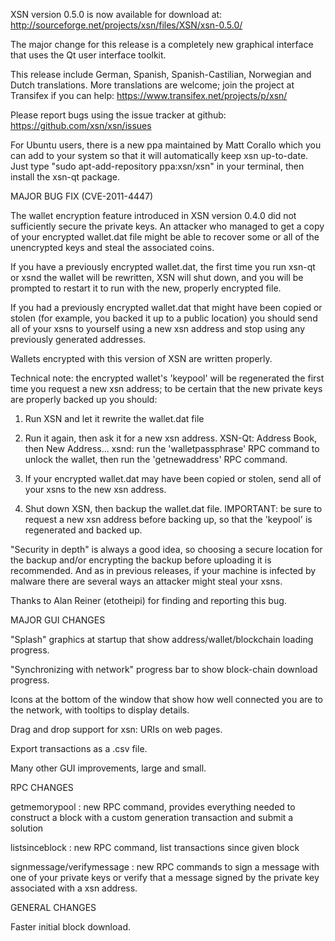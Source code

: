 XSN version 0.5.0 is now available for download at:
http://sourceforge.net/projects/xsn/files/XSN/xsn-0.5.0/

The major change for this release is a completely new graphical interface that uses the Qt user interface toolkit.

This release include German, Spanish, Spanish-Castilian, Norwegian and Dutch translations. More translations are welcome; join the project at Transifex if you can help:
https://www.transifex.net/projects/p/xsn/

Please report bugs using the issue tracker at github:
https://github.com/xsn/xsn/issues

For Ubuntu users, there is a new ppa maintained by Matt Corallo which you can add to your system so that it will automatically keep xsn up-to-date.  Just type "sudo apt-add-repository ppa:xsn/xsn" in your terminal, then install the xsn-qt package.

MAJOR BUG FIX  (CVE-2011-4447)

The wallet encryption feature introduced in XSN version 0.4.0 did not sufficiently secure the private keys. An attacker who
managed to get a copy of your encrypted wallet.dat file might be able to recover some or all of the unencrypted keys and steal the
associated coins.

If you have a previously encrypted wallet.dat, the first time you run xsn-qt or xsnd the wallet will be rewritten, XSN will
shut down, and you will be prompted to restart it to run with the new, properly encrypted file.

If you had a previously encrypted wallet.dat that might have been copied or stolen (for example, you backed it up to a public
location) you should send all of your xsns to yourself using a new xsn address and stop using any previously generated addresses.

Wallets encrypted with this version of XSN are written properly.

Technical note: the encrypted wallet's 'keypool' will be regenerated the first time you request a new xsn address; to be certain that the
new private keys are properly backed up you should:

1. Run XSN and let it rewrite the wallet.dat file

2. Run it again, then ask it for a new xsn address.
XSN-Qt: Address Book, then New Address...
xsnd: run the 'walletpassphrase' RPC command to unlock the wallet,  then run the 'getnewaddress' RPC command.

3. If your encrypted wallet.dat may have been copied or stolen, send  all of your xsns to the new xsn address.

4. Shut down XSN, then backup the wallet.dat file.
IMPORTANT: be sure to request a new xsn address before backing up, so that the 'keypool' is regenerated and backed up.

"Security in depth" is always a good idea, so choosing a secure location for the backup and/or encrypting the backup before uploading it is recommended. And as in previous releases, if your machine is infected by malware there are several ways an attacker might steal your xsns.

Thanks to Alan Reiner (etotheipi) for finding and reporting this bug.

MAJOR GUI CHANGES

"Splash" graphics at startup that show address/wallet/blockchain loading progress.

"Synchronizing with network" progress bar to show block-chain download progress.

Icons at the bottom of the window that show how well connected you are to the network, with tooltips to display details.

Drag and drop support for xsn: URIs on web pages.

Export transactions as a .csv file.

Many other GUI improvements, large and small.

RPC CHANGES

getmemorypool : new RPC command, provides everything needed to construct a block with a custom generation transaction and submit a solution

listsinceblock : new RPC command, list transactions since given block

signmessage/verifymessage : new RPC commands to sign a message with one of your private keys or verify that a message signed by the private key associated with a xsn address.

GENERAL CHANGES

Faster initial block download.
